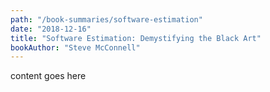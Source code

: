 ```yaml
---
path: "/book-summaries/software-estimation"
date: "2018-12-16"
title: "Software Estimation: Demystifying the Black Art"
bookAuthor: "Steve McConnell"
---
```


content goes here
